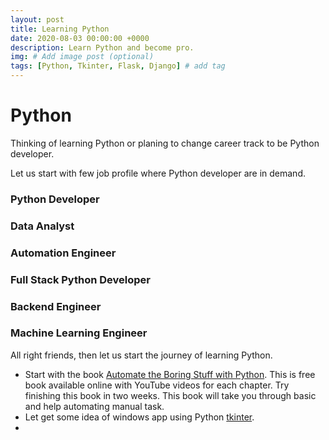 ```yaml
---
layout: post
title: Learning Python
date: 2020-08-03 00:00:00 +0000
description: Learn Python and become pro.
img: # Add image post (optional)
tags: [Python, Tkinter, Flask, Django] # add tag
---
```

# Python
Thinking of learning Python or planing to change career track to be Python developer. 

Let us start with few job profile where Python developer are in demand.

### Python Developer
### Data Analyst
### Automation Engineer
### Full Stack Python Developer
### Backend Engineer
### Machine Learning Engineer

All right friends, then let us start the journey of learning Python.  

*  Start with the book [Automate the Boring Stuff with Python](https://automatetheboringstuff.com/). This is free book available online with YouTube videos for each chapter. Try finishing this book in two weeks. This book will take you through basic and help automating manual task.
*  Let get some idea of windows app using Python [tkinter](https://www.python-course.eu/python_tkinter.php).
*  

